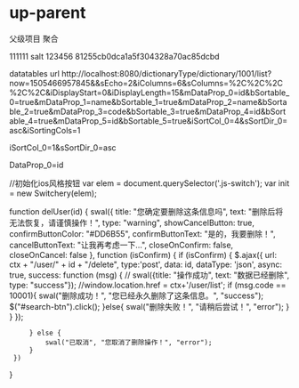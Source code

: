 # up-parent
 父级项目 聚合

111111 salt 123456
81255cb0dca1a5f304328a70ac85dcbd

datatables url
http://localhost:8080/dictionaryType/dictionary/1001/list?now=1505466957845&&sEcho=2&iColumns=6&sColumns=%2C%2C%2C%2C%2C&iDisplayStart=0&iDisplayLength=15&mDataProp_0=id&bSortable_0=true&mDataProp_1=name&bSortable_1=true&mDataProp_2=name&bSortable_2=true&mDataProp_3=code&bSortable_3=true&mDataProp_4=id&bSortable_4=true&mDataProp_5=id&bSortable_5=true&iSortCol_0=4&sSortDir_0=asc&iSortingCols=1


iSortCol_0=1&sSortDir_0=asc

DataProp_0=id




<link href="${ctx}/static/css/plugins/switchery/switchery.css" rel="stylesheet">
<script src="${ctx}/static/js/plugins/switchery/switchery.js"></script>
 //初始化ios风格按钮
        var elem = document.querySelector('.js-switch');
        var init = new Switchery(elem);


<script src="${ctx}/static/js/plugins/sweetalert/sweetalert.min.js"></script>
<script src="${ctx}/static/js/plugins/sweetalert/sweetalert.min.js"></script>

 function delUser(id) {
     swal({
         title: "您确定要删除这条信息吗",
         text: "删除后将无法恢复，请谨慎操作！",
         type: "warning",
         showCancelButton: true,
         confirmButtonColor: "#DD6B55",
         confirmButtonText: "是的，我要删除！",
         cancelButtonText: "让我再考虑一下…",
         closeOnConfirm: false,
         closeOnCancel: false
     }, function (isConfirm) {
         if (isConfirm) {
             $.ajax({
                 url: ctx + "/user/" + id + "/delete",
                 type:'post',
                 data: id,
                 dataType: 'json',
                 async: true,
                 success: function (msg) {
                    // swal({title: "操作成功", text: "数据已经删除", type: "success"});
                     //window.location.href = ctx+'/user/list';
                     if (msg.code == 10001){
                         swal("删除成功！", "您已经永久删除了这条信息。", "success");
                         $("#search-btn").click();
                     }else{
                         swal("删除失败！", "请稍后尝试！", "error");
                     }
                 }
             });
 
         } else {
             swal("已取消", "您取消了删除操作！", "error");
         }
     })
 
 }